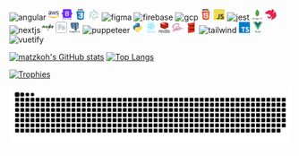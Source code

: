 <p>
  <img width="20" height="20" alt="angular" src="https://angular.io/assets/images/logos/angular/angular.svg" />
  <img width="20" height="20" alt="aws" src="https://raw.githubusercontent.com/devicons/devicon/master/icons/amazonwebservices/amazonwebservices-original-wordmark.svg" />
  <img width="20" height="20" alt="bootstrap" src="https://raw.githubusercontent.com/devicons/devicon/master/icons/bootstrap/bootstrap-plain-wordmark.svg" />
  <img width="20" height="20" alt="css3" src="https://raw.githubusercontent.com/devicons/devicon/master/icons/css3/css3-original-wordmark.svg" />
  <img width="20" height="20" alt="electron" src="https://raw.githubusercontent.com/devicons/devicon/master/icons/electron/electron-original.svg" />
  <img width="20" height="20" alt="figma" src="https://www.vectorlogo.zone/logos/figma/figma-icon.svg" />
  <img width="20" height="20" alt="firebase" src="https://www.vectorlogo.zone/logos/firebase/firebase-icon.svg" />
  <img width="20" height="20" alt="gcp" src="https://www.vectorlogo.zone/logos/google_cloud/google_cloud-icon.svg" />
  <img width="20" height="20" alt="html5" src="https://raw.githubusercontent.com/devicons/devicon/master/icons/html5/html5-original-wordmark.svg" />
  <img width="20" height="20" alt="javascript" src="https://raw.githubusercontent.com/devicons/devicon/master/icons/javascript/javascript-original.svg" />
  <img width="20" height="20" alt="jest" src="https://www.vectorlogo.zone/logos/jestjsio/jestjsio-icon.svg" />
  <img width="20" height="20" alt="mongodb" src="https://raw.githubusercontent.com/devicons/devicon/master/icons/mongodb/mongodb-original-wordmark.svg" />
  <img width="20" height="20" alt="nestjs" src="https://raw.githubusercontent.com/devicons/devicon/master/icons/nestjs/nestjs-original.svg" />
  <img width="20" height="20" alt="nextjs" src="https://cdn.worldvectorlogo.com/logos/nextjs-2.svg" />
  <img width="20" height="20" alt="nodejs" src="https://raw.githubusercontent.com/devicons/devicon/master/icons/nodejs/nodejs-original-wordmark.svg" />
  <img width="20" height="20" alt="photoshop" src="https://raw.githubusercontent.com/devicons/devicon/master/icons/photoshop/photoshop-line.svg" />
  <img width="20" height="20" alt="postgresql" src="https://raw.githubusercontent.com/devicons/devicon/master/icons/postgresql/postgresql-original-wordmark.svg" />
  <img width="20" height="20" alt="puppeteer" src="https://www.vectorlogo.zone/logos/pptrdev/pptrdev-official.svg" />
  <img width="20" height="20" alt="python" src="https://raw.githubusercontent.com/devicons/devicon/master/icons/python/python-original.svg" />
  <img width="20" height="20" alt="react" src="https://raw.githubusercontent.com/devicons/devicon/master/icons/react/react-original-wordmark.svg" />
  <img width="20" height="20" alt="redis" src="https://raw.githubusercontent.com/devicons/devicon/master/icons/redis/redis-original-wordmark.svg" />
  <img width="20" height="20" alt="sass" src="https://raw.githubusercontent.com/devicons/devicon/master/icons/sass/sass-original.svg" />
  <img width="20" height="20" alt="scala" src="https://raw.githubusercontent.com/devicons/devicon/master/icons/scala/scala-original.svg" />
  <img width="20" height="20" alt="tailwind" src="https://www.vectorlogo.zone/logos/tailwindcss/tailwindcss-icon.svg" />
  <img width="20" height="20" alt="typescript" src="https://raw.githubusercontent.com/devicons/devicon/master/icons/typescript/typescript-original.svg" />
  <img width="20" height="20" alt="vuejs" src="https://raw.githubusercontent.com/devicons/devicon/master/icons/vuejs/vuejs-original-wordmark.svg" />
  <img width="20" height="20" alt="vuetify" src="https://bestofjs.org/logos/vuetify.svg" />
</p>

<p>
  <a href="https://github.com/anuraghazra/github-readme-stats" target="_blank"><img height="150" alt="matzkoh's GitHub stats" src="https://github-readme-stats.vercel.app/api?username=matzkoh&amp;show_icons=true&amp;count_private=true" /></a>
  <a href="https://github.com/anuraghazra/github-readme-stats" target="_blank"><img height="150" alt="Top Langs" src="https://github-readme-stats.vercel.app/api/top-langs/?username=matzkoh&amp;hide=html,javascript&amp;layout=compact" /></a>
</p>

<p>
  <a href="https://github.com/ryo-ma/github-profile-trophy" target="_blank"><img alt="Trophies" src="https://github-profile-trophy.vercel.app/?username=matzkoh&amp;rank=-%3F&amp;margin-w=4&amp;margin-h=4" /></a>
</p>

<p>
  <picture>
    <source media="(prefers-color-scheme: dark)" srcset="https://raw.githubusercontent.com/matzkoh/matzkoh/output/github-snake-dark.svg" />
    <source media="(prefers-color-scheme: light)" srcset="https://raw.githubusercontent.com/matzkoh/matzkoh/output/github-snake.svg" />
    <img alt="github-snake" src="https://raw.githubusercontent.com/matzkoh/matzkoh/output/github-snake.svg" />
  </picture>
</p>

<img width="0" height="0" alt="" src="https://komarev.com/ghpvc/?username=matzkoh&label=views" />
